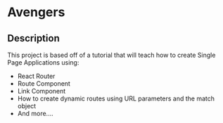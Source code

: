 # Avengers

## Description
This project is based off of a tutorial that will teach how to create Single Page Applications using:
 * React Router
 * Route Component
 * Link Component
 * How to create dynamic routes using URL parameters and the match object
 * And more....
